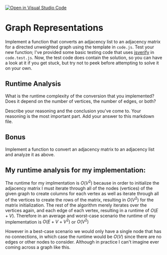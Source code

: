 [![Open in Visual Studio Code](https://classroom.github.com/assets/open-in-vscode-718a45dd9cf7e7f842a935f5ebbe5719a5e09af4491e668f4dbf3b35d5cca122.svg)](https://classroom.github.com/online_ide?assignment_repo_id=12359350&assignment_repo_type=AssignmentRepo)
# Graph Representations

Implement a function that converts an adjacency list to an adjacency matrix for
a directed unweighted graph using the template in `code.js`. Test your new
function; I've provided some basic testing code that uses
[jsverify](https://jsverify.github.io/) in `code.test.js`. Now, the test code
does contain the solution, so you can have a look at it if you get stuck, but
try not to peek before attempting to solve it on your own.

## Runtime Analysis

What is the runtime complexity of the conversion that you implemented? Does it
depend on the number of vertices, the number of edges, or both?

Describe your reasoning and the conclusion you've come to. Your reasoning is the
most important part. Add your answer to this markdown file.

## Bonus

Implement a function to convert an adjacency matrix to an adjacency list and
analyze it as above.

## My runtime analysis for my implementation:

The runtime for my implmentation is $O(V^2)$ because in order to initialize the adjacency matrix I must
iterate through all of the nodes (vertices) of the given graph to create columns for each vertex as well
as iterate through all of the vertices to create the rows of the matrix, resulting in $O(V^2)$ for the 
matrix initialization. The rest of the algorithm merely iterates over the vertices again, and each edge 
of each vertex, resulting in a runtime of $O(E + V)$. Therefore in an average and worst-case scenario 
the runtime of my implementation is $O(E + V + V^2)$ or $O(V^2)$

However in a best-case scenario we would only have a single node that has no connections, in which case
the runtime would be $O(V)$ since there are no edges or other nodes to consider. Although in practice I can't
imagine ever coming across a graph like this. 



